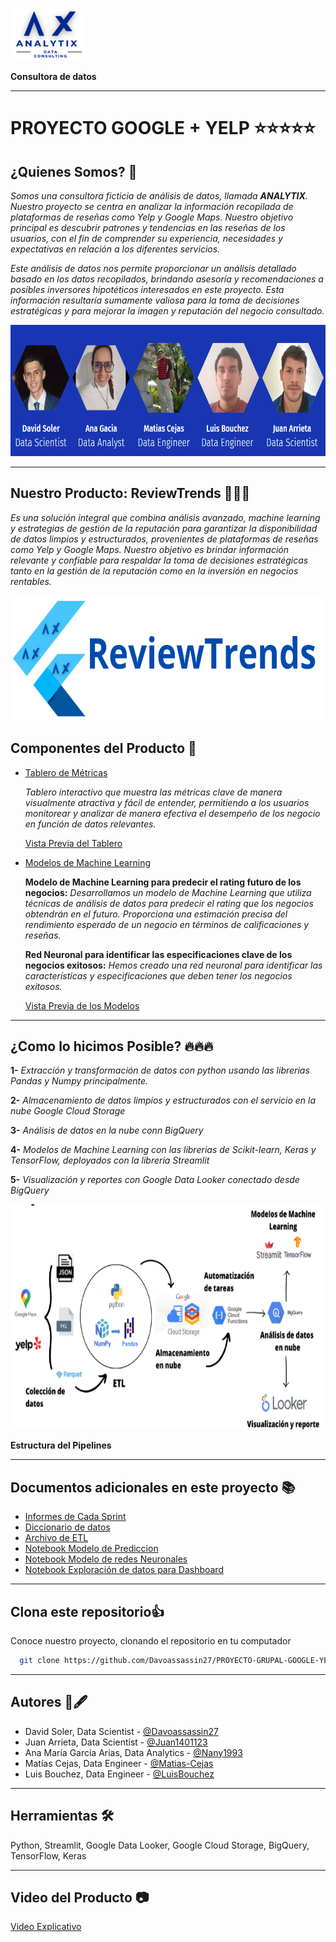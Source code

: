 <img src="src/images/Logo%20Analitix.PNG" width="120" height="82">

**Consultora de datos**

---

# **PROYECTO GOOGLE + YELP** ⭐️⭐️⭐️⭐️⭐️

## **¿Quienes Somos?** 👥

_Somos una consultora ficticia de análisis de datos, llamada **ANALYTIX**. Nuestro proyecto se centra en analizar la información recopilada de plataformas de reseñas como Yelp y Google Maps. Nuestro objetivo principal es descubrir patrones y tendencias en las reseñas de los usuarios, con el fin de comprender su experiencia, necesidades y expectativas en relación a los diferentes servicios._

_Este análisis de datos nos permite proporcionar un análisis detallado basado en los datos recopilados, brindando asesoría y recomendaciones a posibles inversores hipotéticos interesados en este proyecto. Esta información resultaría sumamente valiosa para la toma de decisiones estratégicas y para mejorar la imagen y reputación del negocio consultado._

<img src="src/images/Analaytix%20-%20Equipo.png" alt="Nuestro TEAM" width="600" height="210">

---

## **Nuestro Producto: ReviewTrends** 🚀🚀🚀

_Es una solución integral que combina análisis avanzado, machine learning y estrategias de gestión de la reputación para garantizar la disponibilidad de datos limpios y estructurados, provenientes de plataformas de reseñas como Yelp y Google Maps. Nuestro objetivo es brindar información relevante y confiable para respaldar la toma de decisiones estratégicas tanto en la gestión de la reputación como en la inversión en negocios rentables._

<img src="src/images/ReviewTrends.PNG" alt="Nuestro TEAM" width="500" height="200">

## **Componentes del Producto** 🚀

- [Tablero de Métricas](https://lookerstudio.google.com/reporting/53e7c271-dfda-4053-9dc9-537dc6c55815)

  _Tablero interactivo que muestra las métricas clave de manera visualmente atractiva y fácil de entender, permitiendo a los usuarios monitorear y analizar de manera efectiva el desempeño de los negocio en función de datos relevantes._

  [Vista Previa del Tablero](src/videos/Video%20Tablero.mp4)

- [Modelos de Machine Learning ]()

  **Modelo de Machine Learning para predecir el rating futuro de los negocios:** _Desarrollamos un modelo de Machine Learning que utiliza técnicas de análisis de datos para predecir el rating que los negocios obtendrán en el futuro. Proporciona una estimación precisa del rendimiento esperado de un negocio en términos de calificaciones y reseñas._

  **Red Neuronal para identificar las especificaciones clave de los negocios exitosos:** _Hemos creado una red neuronal para identificar las características y especificaciones que deben tener los negocios exitosos._

  [Vista Previa de los Modelos](src/videos/Video%20Tablero.mp4)

---

## **¿Como lo hicimos Posible?** 🔥🔥🔥

**1-** _Extracción y transformación de datos con python usando las librerias Pandas y Numpy principalmente._

**2-** _Almacenamiento de datos limpios y estructurados con el servicio en la nube Google Cloud Storage_

**3-** _Análisis de datos en la nube conn BigQuery_

**4-** _Modelos de Machine Learning con las librerias de Scikit-learn, Keras y TensorFlow, deployados con la libreria Streamlit_

**5-** _Visualización y reportes con Google Data Looker conectado desde BigQuery_

<img src="src/images/pipelines.png" alt="Nuestro TEAM" width="720" height="360">

**Estructura del Pipelines**

---

## **Documentos adicionales en este proyecto** 📚

- [Informes de Cada Sprint](https://github.com/Davoassassin27/PROYECTO-GRUPAL-GOOGLE-YELP/tree/main/Material_Sprints)
- [Diccionario de datos](https://github.com/Davoassassin27/PROYECTO-GRUPAL-GOOGLE-YELP/blob/main/Diccionario_de_Datos.ipynb)
- [Archivo de ETL](https://github.com/Davoassassin27/PROYECTO-GRUPAL-GOOGLE-YELP/blob/main/ETL.ipynb)
- [Notebook Modelo de Prediccion]()
- [Notebook Modelo de redes Neuronales]()
- [Notebook Exploración de datos para Dashboard]()

---

## **Clona este repositorio**👍

Conoce nuestro proyecto, clonando el repositorio en tu computador

```bash
  git clone https://github.com/Davoassassin27/PROYECTO-GRUPAL-GOOGLE-YELP
```

---

## **Autores** 👥🖋️

- David Soler, Data Scientist - [@Davoassassin27](https://github.com/Davoassassin27)
- Juan Arrieta, Data Scientist - [@Juan1401123](https://github.com/Juan1401123)
- Ana María García Arias, Data Analytics - [@Nany1993](https://github.com/Nany1993)
- Matías Cejas, Data Engineer - [@Matias-Cejas](https://github.com/Matias-Cejas)
- Luis Bouchez, Data Engineer - [@LuisBouchez](https://github.com/LuisBouchez)

---

## **Herramientas** 🛠

Python, Streamlit, Google Data Looker, Google Cloud Storage, BigQuery, TensorFlow, Keras

---

## **Video del Producto** 📷

[Video Explicativo](http/)
